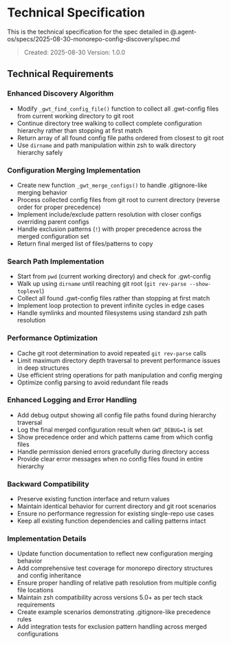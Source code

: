 # Technical Specification

This is the technical specification for the spec detailed in @.agent-os/specs/2025-08-30-monorepo-config-discovery/spec.md

> Created: 2025-08-30
> Version: 1.0.0

## Technical Requirements

### Enhanced Discovery Algorithm

- Modify `_gwt_find_config_file()` function to collect all .gwt-config files from current working directory to git root
- Continue directory tree walking to collect complete configuration hierarchy rather than stopping at first match
- Return array of all found config file paths ordered from closest to git root
- Use `dirname` and path manipulation within zsh to walk directory hierarchy safely

### Configuration Merging Implementation

- Create new function `_gwt_merge_configs()` to handle .gitignore-like merging behavior
- Process collected config files from git root to current directory (reverse order for proper precedence)
- Implement include/exclude pattern resolution with closer configs overriding parent configs
- Handle exclusion patterns (`!`) with proper precedence across the merged configuration set
- Return final merged list of files/patterns to copy

### Search Path Implementation

- Start from `pwd` (current working directory) and check for .gwt-config
- Walk up using `dirname` until reaching git root (`git rev-parse --show-toplevel`)
- Collect all found .gwt-config files rather than stopping at first match
- Implement loop protection to prevent infinite cycles in edge cases
- Handle symlinks and mounted filesystems using standard zsh path resolution

### Performance Optimization

- Cache git root determination to avoid repeated `git rev-parse` calls
- Limit maximum directory depth traversal to prevent performance issues in deep structures
- Use efficient string operations for path manipulation and config merging
- Optimize config parsing to avoid redundant file reads

### Enhanced Logging and Error Handling

- Add debug output showing all config file paths found during hierarchy traversal
- Log the final merged configuration result when `GWT_DEBUG=1` is set
- Show precedence order and which patterns came from which config files
- Handle permission denied errors gracefully during directory access
- Provide clear error messages when no config files found in entire hierarchy

### Backward Compatibility

- Preserve existing function interface and return values
- Maintain identical behavior for current directory and git root scenarios
- Ensure no performance regression for existing single-repo use cases
- Keep all existing function dependencies and calling patterns intact

### Implementation Details

- Update function documentation to reflect new configuration merging behavior
- Add comprehensive test coverage for monorepo directory structures and config inheritance
- Ensure proper handling of relative path resolution from multiple config file locations
- Maintain zsh compatibility across versions 5.0+ as per tech stack requirements
- Create example scenarios demonstrating .gitignore-like precedence rules
- Add integration tests for exclusion pattern handling across merged configurations